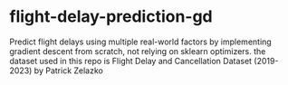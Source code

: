 # flight-delay-prediction-gd
Predict flight delays using multiple real-world factors by implementing gradient descent from scratch, not relying on sklearn optimizers. the dataset used in this repo is Flight Delay and Cancellation Dataset (2019-2023) by Patrick Zelazko
